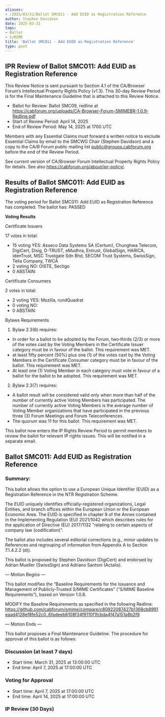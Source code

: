 ```yaml
---
aliases:
- /2025/03/31/Ballot SMC011 - Add EUID as Registration Reference
author: Stephen Davidson
date: 2025-03-31
tags:
- Ballot
- S/MIME
title: 'Ballot SMC011 - Add EUID as Registration Reference'
type: post
---
```


## IPR Review of Ballot SMC011: Add EUID as Registration Reference

This Review Notice is sent pursuant to Section 4.1 of the CA/Browser Forum’s Intellectual Property Rights Policy (v1.3). This 30-day Review Period is for the Final Maintenance Guideline that is attached to this Review Notice.

* Ballot for Review: Ballot SMC09, redline at https://cabforum.org/uploads/CA-Browser-Forum-SMIMEBR-1.0.9-Redline.pdf 
* Start of Review Period: April 14, 2025
* End of Review Period: May 14, 2025 at 1700 UTC

Members with any Essential Claims must forward a written notice to exclude Essential Claims by email to the SMCWG Chair (Stephen Davidson) and a copy to the CA/B Forum public mailing list public@groups.cabforum.org before the end of the Review Period.

See current version of CA/Browser Forum Intellectual Property Rights Policy for details. See also https://cabforum.org/about/ipr-policy/. 

## Results of Ballot SMC011: Add EUID as Registration Reference

The voting period for Ballot SMC011: Add EUID as Registration Reference has completed. The ballot has: PASSED

**Voting Results**

Certificate Issuers

17 votes in total:

* 15 voting YES: Asseco Data Systems SA (Certum), Chunghwa Telecom, DigiCert, Disig, D-TRUST, eMudhra, Entrust, GlobalSign, HARICA, IdenTrust, MSC Trustgate Sdn Bhd, SECOM Trust Systems, SwissSign, Telia Company, TWCA
* 2 voting NO: OISTE, Sectigo
* 0 ABSTAIN:

Certificate Consumers

2 votes in total:

* 2 voting YES: Mozilla, rundQuadrat
* 0 voting NO:
* 0 ABSTAIN:

Bylaws Requirements

1. Bylaw 2.3(6) requires:

* In order for a ballot to be adopted by the Forum, two‐thirds (2/3) or more of the votes cast by the Voting Members in the Certificate Issuer category must be in favour of the ballot. This requirement was MET.
* at least fifty percent (50%) plus one (1) of the votes cast by the Voting Members in the Certificate Consumer category must be in favour of the ballot. This requirement was MET.
* At least one (1) Voting Member in each category must vote in favour of a ballot for the ballot to be adopted. This requirement was MET.

2. Bylaw 2.3(7) requires:
* A ballot result will be considered valid only when more than half of the number of currently active Voting Members has participated. The number of currently active Voting Members is the average number of Voting Member organizations that have participated in the previous three (3) Forum Meetings and Forum Teleconferences.
* The quorum was 11 for this ballot. This requirement was MET.

This ballot now enters the IP Rights Review Period to permit members to review the ballot for relevant IP rights issues. This will be notified in a separate email.


## Ballot SMC011: Add EUID as Registration Reference

### Summary: 

This ballot allows the option to use a European Unique Identifier (EUID) as a Registration Reference in the NTR Registration Scheme.

The EUID uniquely identifies officially-registered organizations, Legal Entities, and branch offices within the European Union or the European Economic Area. The EUID is specified in chapter 9 of the Annex contained in the Implementing Regulation (EU) 2021/1042 which describes rules for the application of Directive (EU) 2017/1132 "relating to certain aspects of company law (codification)".

The ballot also includes several editorial corrections (e.g., minor updates to References and regrouping of information from Appendix A to Section 7.1.4.2.2 (d)).

This ballot is proposed by Stephen Davidson (DigiCert) and endorsed by Adrian Mueller (SwissSign) and Adriano Santoni (Actalis).

— Motion Begins —

This ballot modifies the “Baseline Requirements for the Issuance and Management of Publicly-Trusted S/MIME Certificates” (“S/MIME Baseline Requirements”), based on Version 1.0.8.

MODIFY the Baseline Requirements as specified in the following Redline:
https://github.com/cabforum/smime/compare/c80922087427b1368cb8991eaad4128ef8fe52c0..6fadeeb6108f34f9110f1fcbda4f47a151a8b2f9

— Motion Ends —

This ballot proposes a Final Maintenance Guideline. The procedure for approval of this ballot is as follows:

### Discussion (at least 7 days)

* Start time: March 31, 2025 at 13:00:00 UTC
* End time: April 7, 2025 at 17:00:00 UTC

### Voting for Approval 

* Start time: April 7, 2025 at 17:00:00 UTC
* End time: April 14, 2025 at 17:00:00 UTC

### IP Review (30 Days)
